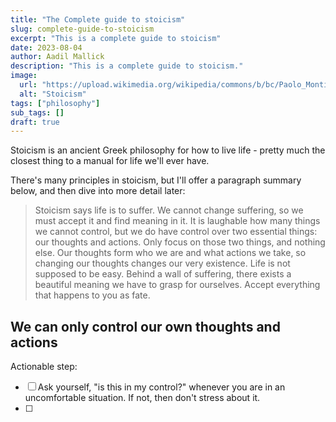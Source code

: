 ```yaml
---
title: "The Complete guide to stoicism"
slug: complete-guide-to-stoicism
excerpt: "This is a complete guide to stoicism"
date: 2023-08-04
author: Aadil Mallick
description: "This is a complete guide to stoicism."
image:
  url: "https://upload.wikimedia.org/wikipedia/commons/b/bc/Paolo_Monti_-_Servizio_fotografico_%28Napoli%2C_1969%29_-_BEIC_6353768.jpg"
  alt: "Stoicism"
tags: ["philosophy"]
sub_tags: []
draft: true
---
```


Stoicism is an ancient Greek philosophy for how to live life - pretty much the closest thing to a manual for life we'll ever have. 

There's many principles in stoicism, but I'll offer a paragraph summary below, and then dive into more detail later: 

> Stoicism says life is to suffer. We cannot change suffering, so we must accept it and find meaning in it. It is laughable how many things we cannot control, but we do have control over two essential things: our thoughts and actions. Only focus on those two things, and nothing else. Our thoughts form who we are and what actions we take, so changing our thoughts changes our very existence. Life is not supposed to be easy. Behind a wall of suffering, there exists a beautiful meaning we have to grasp for ourselves. Accept everything that happens to you as fate. 



## We can only control our own thoughts and actions 

Actionable step: 

- [ ] Ask yourself, "is this in my control?" whenever you are in an uncomfortable situation. If not, then don't stress about it. 
- [ ] 